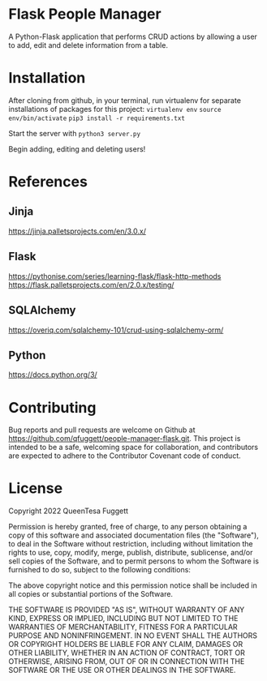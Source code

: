 # Flask People Manager
A Python-Flask application that performs CRUD actions by allowing a user to add, edit and delete information from a table.<br />

# Installation
After cloning from github, in your terminal, run virtualenv for separate installations of packages for this project:
`virtualenv env`
`source env/bin/activate`
`pip3 install -r requirements.txt`

Start the server with `python3 server.py`

Begin adding, editing and deleting users!

# References
## Jinja
https://jinja.palletsprojects.com/en/3.0.x/

## Flask
https://pythonise.com/series/learning-flask/flask-http-methods
https://flask.palletsprojects.com/en/2.0.x/testing/

## SQLAlchemy
https://overiq.com/sqlalchemy-101/crud-using-sqlalchemy-orm/

## Python
https://docs.python.org/3/

# Contributing
Bug reports and pull requests are welcome on Github at https://github.com/qfuggett/people-manager-flask.git. This project is intended to be a safe, welcoming space for collaboration, and contributors are expected to adhere to the Contributor Covenant code of conduct.

# License
Copyright 2022 QueenTesa Fuggett

Permission is hereby granted, free of charge, to any person obtaining a copy of this software and associated documentation files (the "Software"), to deal in the Software without restriction, including without limitation the rights to use, copy, modify, merge, publish, distribute, sublicense, and/or sell copies of the Software, and to permit persons to whom the Software is furnished to do so, subject to the following conditions:

The above copyright notice and this permission notice shall be included in all copies or substantial portions of the Software.

THE SOFTWARE IS PROVIDED "AS IS", WITHOUT WARRANTY OF ANY KIND, EXPRESS OR IMPLIED, INCLUDING BUT NOT LIMITED TO THE WARRANTIES OF MERCHANTABILITY, FITNESS FOR A PARTICULAR PURPOSE AND NONINFRINGEMENT. IN NO EVENT SHALL THE AUTHORS OR COPYRIGHT HOLDERS BE LIABLE FOR ANY CLAIM, DAMAGES OR OTHER LIABILITY, WHETHER IN AN ACTION OF CONTRACT, TORT OR OTHERWISE, ARISING FROM, OUT OF OR IN CONNECTION WITH THE SOFTWARE OR THE USE OR OTHER DEALINGS IN THE SOFTWARE.